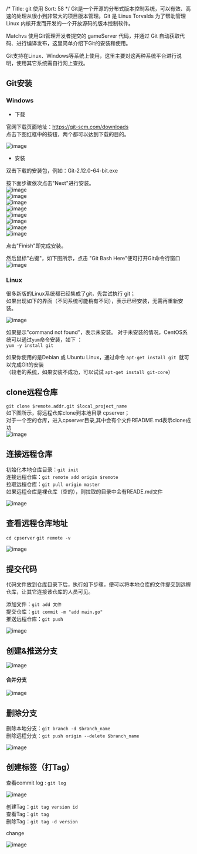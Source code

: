 /*
Title: git 使用
Sort: 58
*/
Git是一个开源的分布式版本控制系统，可以有效、高速的处理从很小到非常大的项目版本管理。Git 是 Linus Torvalds 为了帮助管理 Linux 内核开发而开发的一个开放源码的版本控制软件。

Matchvs 使用Git管理开发者提交的 gameServer 代码，并通过 Git 自动获取代码、进行编译发布，这里简单介绍下Git的安装和使用。

Git支持在Linux、Windows等系统上使用，这里主要对这两种系统平台进行说明，使用其它系统需自行网上查找。  

## Git安装
### Windows  

* 下载  

官网下载页面地址：https://git-scm.com/downloads  
点击下图红框中的按钮，两个都可以达到下载的目的。  

![image](http://imgs.matchvs.com/static/gitDownload.png)

* 安装   

双击下载的安装包，例如：Git-2.12.0-64-bit.exe  

  按下面步骤依次点击"Next"进行安装。  
  ![image](http://imgs.matchvs.com/static/gitSetup1.png)  
  ![image](http://imgs.matchvs.com/static/gitSetup2.png)  
  ![image](http://imgs.matchvs.com/static/gitSetup3.png)  
  ![image](http://imgs.matchvs.com/static/gitSetup4.png)  
  ![image](http://imgs.matchvs.com/static/gitSetup5.png)   
  ![image](http://imgs.matchvs.com/static/gitSetup6.png)  
  ![image](http://imgs.matchvs.com/static/gitSetup7.png)   
  ![image](http://imgs.matchvs.com/static/gitSetup8.png)   


 点击"Finish"即完成安装。  

  然后鼠标"右键"，如下图所示，点击 "Git Bash Here"便可打开Git命令行窗口  
 ![image](http://imgs.matchvs.com/static/gitBash.png)   


### Linux  
 很多新版的Linux系统都已经集成了git，先尝试执行 git；  
 如果出现如下的界面（不同系统可能稍有不同），表示已经安装，无需再重新安装。  

 ![image](http://imgs.matchvs.com/static/gitLinux.png)   

如果提示"command not found"，表示未安装。 
对于未安装的情况，CentOS系统可以通过`yum`命令安装，如下 ：  
`yum -y install git`  

如果你使用的是Debian 或 Ubuntu Linux，通过命令 `apt-get install git `就可以完成Git的安装   
（较老的系统，如果安装不成功，可以试试 `apt-get install git-core`）  

  

## clone远程仓库  
`git clone $remote.addr.git $local_project_name `  
如下图所示，将远程仓库clone到本地目录 cpserver；  
对于一个空的仓库，进入cpserver目录,其中会有个文件README.md表示clone成功  
![image](http://imgs.matchvs.com/static/gitClone.png)

## 连接远程仓库  
初始化本地仓库目录：`git init`   
连接远程仓库：`git remote add origin $remote`  
拉取远程仓库：`git pull origin master`  
如果远程仓库是裸仓库（空的），则拉取的目录中会有READE.md文件 

![image](http://imgs.matchvs.com/static/gitConn.png) 

## 查看远程仓库地址
`cd cpserver`
`git remote -v`    

![image](http://imgs.matchvs.com/static/gitRemote.png)   

## 提交代码 
代码文件放到仓库目录下后，执行如下步骤，便可以将本地仓库的文件提交到远程仓库，让其它连接该仓库的人员可见。  

添加文件：`git add 文件`  
提交仓库：`git commit -m "add main.go"`  
推送远程仓库：`git push`   

![image](http://imgs.matchvs.com/static/gitAdd.png) 

## 创建&推送分支    

![image](http://imgs.matchvs.com/static/gitBranch.png)   

#### 合并分支      

![image](http://imgs.matchvs.com/static/gitMerge.png)  

## 删除分支  
删除本地分支：`git branch -d $branch_name`  
删除远程分支：`git push origin --delete $branch_name`    

![image](http://imgs.matchvs.com/static/gitDelete.png)   

## 创建标签（打Tag）   

查看commit log : `git log`    

![image](http://imgs.matchvs.com/static/gitTag.png)    

创建Tag：`git tag version id`  
查看Tag：`git tag`  
删除Tag：`git tag -d version`    

change

![image](http://imgs.matchvs.com/static/gitTag1.png)   
